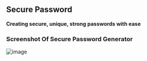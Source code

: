 ## Secure Password

**Creating secure, unique, strong passwords with ease**

### Screenshot Of Secure Password Generator
![image](https://github.com/devlopersabbir/password-generator/assets/82939905/8332327d-882f-44a4-9278-997863eeb3e1)
